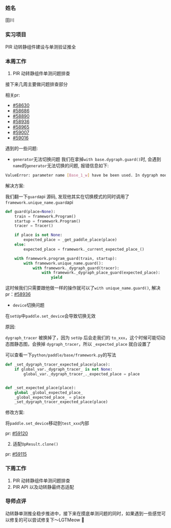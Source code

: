 ### 姓名

田川

### 实习项目

PIR 动转静组件建设与单测验证推全

### 本周工作

1. PIR 动转静组件单测问题排查

接下来几周主要做问题排查部分

相关pr: 

* [#58630](https://github.com/PaddlePaddle/Paddle/pull/58630)
* [#58686](https://github.com/PaddlePaddle/Paddle/pull/58686)
* [#58890](https://github.com/PaddlePaddle/Paddle/pull/58890)
* [#58936](https://github.com/PaddlePaddle/Paddle/pull/58936)
* [#58965](https://github.com/PaddlePaddle/Paddle/pull/58965)
* [#59007](https://github.com/PaddlePaddle/Paddle/pull/59007)
* [#59016](https://github.com/PaddlePaddle/Paddle/pull/59016)

遇到的一些问题:

* `generator`无法切换问题
我们在拿掉`with base.dygraph.guard()`时, 会遇到`name`的`generator`无法切换的问题, 报错信息如下:
```bash
ValueError: parameter name [Base_1_w] have be been used. In dygraph mode, the name of parameter can't be same.Please check the parameter attr value passed to self.create_parameter or constructor of dygraph Layers
```

解决方案:

我们翻一下`guard`api 源码, 发现他其实在切换模式的同时调用了`framework.unique_name.guard`api
```python
def guard(place=None):
    train = framework.Program()
    startup = framework.Program()
    tracer = Tracer()

    if place is not None:
        expected_place = _get_paddle_place(place)
    else:
        expected_place = framework._current_expected_place_()

    with framework.program_guard(train, startup):
        with framework.unique_name.guard():
            with framework._dygraph_guard(tracer):
                with framework._dygraph_place_guard(expected_place):
                    yield
```
这时候我们只需要跟他做一样的操作就可以了`with unique_name.guard()`, 解决pr：[#58936](https://github.com/PaddlePaddle/Paddle/pull/58936/files#diff-97d0698d886bc904d5233448b2de3b1499e78cd1dc68d609b1a00d741ad46a90)


* `device`切换问题

在`setUp`中`paddle.set_device`会导致切换无效

原因:

`dygraph_tracer` 被换掉了，因为 `setUp` 后会走我们的 `to_xxx`，这个时候可能切动态图静态图，会换掉 `dygraph_tracer`，所以 `_expected_place` 就白设置了

可以查看一下`python/paddle/base/framework.py`的写法

```python
def _set_dygraph_tracer_expected_place(place):
    if global_var._dygraph_tracer_ is not None:
        global_var._dygraph_tracer_._expected_place = place


def _set_expected_place(place):
    global _global_expected_place_
    _global_expected_place_ = place
    _set_dygraph_tracer_expected_place(place)
```

修改方案:

将`paddle.set_device`移动到`test_xxx`内部

pr: [#59120](https://github.com/PaddlePaddle/Paddle/pull/59120/files#diff-b71242c321499d35ff39b19d4ee34c05a1168c7eed504bf5f44c9e0fc7dbb3d6)

2. 适配`OpResult.clone()`

pr: [#59115](https://github.com/PaddlePaddle/Paddle/pull/59115)

### 下周工作

1. PIR 动转静组件单测问题排查
2. PIR API 以及动转静最终态适配


### 导师点评

动转静单测推全稳步推进中，接下来在摸底单测问题的同时，如果遇到一些感觉可以修复的可以尝试修复下～LGTMeow 🐾
